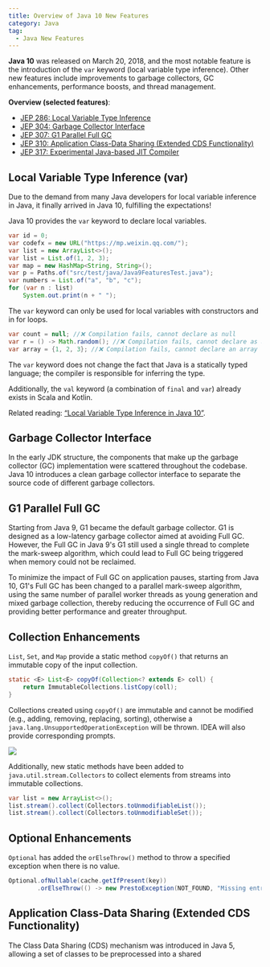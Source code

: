 ```yaml
---
title: Overview of Java 10 New Features
category: Java
tag:
  - Java New Features
---
```


**Java 10** was released on March 20, 2018, and the most notable feature is the introduction of the `var` keyword (local variable type inference). Other new features include improvements to garbage collectors, GC enhancements, performance boosts, and thread management.

**Overview (selected features)**:

- [JEP 286: Local Variable Type Inference](https://openjdk.java.net/jeps/286)
- [JEP 304: Garbage Collector Interface](https://openjdk.java.net/jeps/304)
- [JEP 307: G1 Parallel Full GC](https://openjdk.java.net/jeps/307)
- [JEP 310: Application Class-Data Sharing (Extended CDS Functionality)](https://openjdk.java.net/jeps/310)
- [JEP 317: Experimental Java-based JIT Compiler](https://openjdk.java.net/jeps/317)

## Local Variable Type Inference (var)

Due to the demand from many Java developers for local variable inference in Java, it finally arrived in Java 10, fulfilling the expectations!

Java 10 provides the `var` keyword to declare local variables.

```java
var id = 0;
var codefx = new URL("https://mp.weixin.qq.com/");
var list = new ArrayList<>();
var list = List.of(1, 2, 3);
var map = new HashMap<String, String>();
var p = Paths.of("src/test/java/Java9FeaturesTest.java");
var numbers = List.of("a", "b", "c");
for (var n : list)
    System.out.print(n + " ");
```

The `var` keyword can only be used for local variables with constructors and in for loops.

```java
var count = null; //❌ Compilation fails, cannot declare as null
var r = () -> Math.random(); //❌ Compilation fails, cannot declare as a Lambda expression
var array = {1, 2, 3}; //❌ Compilation fails, cannot declare an array
```

The `var` keyword does not change the fact that Java is a statically typed language; the compiler is responsible for inferring the type.

Additionally, the `val` keyword (a combination of `final` and `var`) already exists in Scala and Kotlin.

Related reading: [“Local Variable Type Inference in Java 10”](https://zhuanlan.zhihu.com/p/34911982).

## Garbage Collector Interface

In the early JDK structure, the components that make up the garbage collector (GC) implementation were scattered throughout the codebase. Java 10 introduces a clean garbage collector interface to separate the source code of different garbage collectors.

## G1 Parallel Full GC

Starting from Java 9, G1 became the default garbage collector. G1 is designed as a low-latency garbage collector aimed at avoiding Full GC. However, the Full GC in Java 9's G1 still used a single thread to complete the mark-sweep algorithm, which could lead to Full GC being triggered when memory could not be reclaimed.

To minimize the impact of Full GC on application pauses, starting from Java 10, G1's Full GC has been changed to a parallel mark-sweep algorithm, using the same number of parallel worker threads as young generation and mixed garbage collection, thereby reducing the occurrence of Full GC and providing better performance and greater throughput.

## Collection Enhancements

`List`, `Set`, and `Map` provide a static method `copyOf()` that returns an immutable copy of the input collection.

```java
static <E> List<E> copyOf(Collection<? extends E> coll) {
    return ImmutableCollections.listCopy(coll);
}
```

Collections created using `copyOf()` are immutable and cannot be modified (e.g., adding, removing, replacing, sorting), otherwise a `java.lang.UnsupportedOperationException` will be thrown. IDEA will also provide corresponding prompts.

![](https://oss.javaguide.cn/java-guide-blog/image-20210816154125579.png)

Additionally, new static methods have been added to `java.util.stream.Collectors` to collect elements from streams into immutable collections.

```java
var list = new ArrayList<>();
list.stream().collect(Collectors.toUnmodifiableList());
list.stream().collect(Collectors.toUnmodifiableSet());
```

## Optional Enhancements

`Optional` has added the `orElseThrow()` method to throw a specified exception when there is no value.

```java
Optional.ofNullable(cache.getIfPresent(key))
        .orElseThrow(() -> new PrestoException(NOT_FOUND, "Missing entry found for key: " + key));
```

## Application Class-Data Sharing (Extended CDS Functionality)

The Class Data Sharing (CDS) mechanism was introduced in Java 5, allowing a set of classes to be preprocessed into a shared
